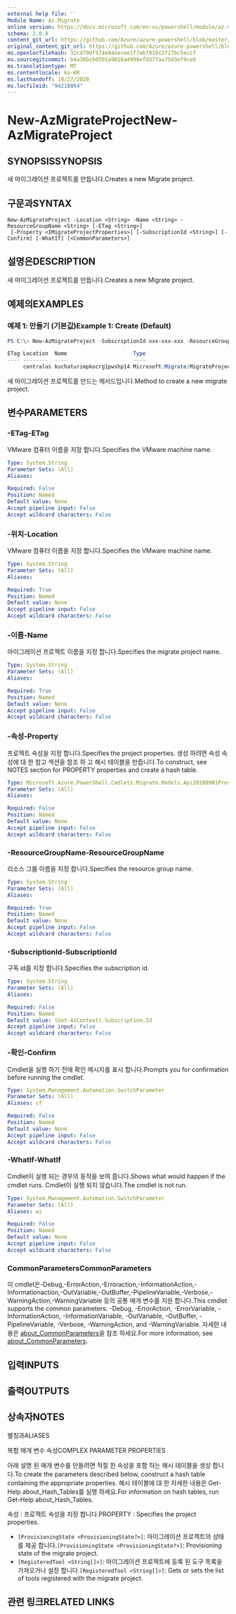 ```yaml
---
external help file: ''
Module Name: Az.Migrate
online version: https://docs.microsoft.com/en-us/powershell/module/az.migrate/new-azmigrateproject
schema: 2.0.0
content_git_url: https://github.com/Azure/azure-powershell/blob/master/src/Migrate/help/New-AzMigrateProject.md
original_content_git_url: https://github.com/Azure/azure-powershell/blob/master/src/Migrate/help/New-AzMigrateProject.md
ms.openlocfilehash: 32c4799f574e94eecee1f7ebf810c2f27bc5eccf
ms.sourcegitcommit: b4a38bcb0501a9016a4998efd377aa75d3ef9ce8
ms.translationtype: MT
ms.contentlocale: ko-KR
ms.lasthandoff: 10/27/2020
ms.locfileid: "94218864"
---
```

# <span data-ttu-id="01ffd-101">New-AzMigrateProject</span><span class="sxs-lookup"><span data-stu-id="01ffd-101">New-AzMigrateProject</span></span>

## <span data-ttu-id="01ffd-102">SYNOPSIS</span><span class="sxs-lookup"><span data-stu-id="01ffd-102">SYNOPSIS</span></span>
<span data-ttu-id="01ffd-103">새 마이그레이션 프로젝트를 만듭니다.</span><span class="sxs-lookup"><span data-stu-id="01ffd-103">Creates a new Migrate project.</span></span>

## <span data-ttu-id="01ffd-104">구문과</span><span class="sxs-lookup"><span data-stu-id="01ffd-104">SYNTAX</span></span>

```
New-AzMigrateProject -Location <String> -Name <String> -ResourceGroupName <String> [-ETag <String>]
 [-Property <IMigrateProjectProperties>] [-SubscriptionId <String>] [-Confirm] [-WhatIf] [<CommonParameters>]
```

## <span data-ttu-id="01ffd-105">설명은</span><span class="sxs-lookup"><span data-stu-id="01ffd-105">DESCRIPTION</span></span>
<span data-ttu-id="01ffd-106">새 마이그레이션 프로젝트를 만듭니다.</span><span class="sxs-lookup"><span data-stu-id="01ffd-106">Creates a new Migrate project.</span></span>

## <span data-ttu-id="01ffd-107">예제의</span><span class="sxs-lookup"><span data-stu-id="01ffd-107">EXAMPLES</span></span>

### <span data-ttu-id="01ffd-108">예제 1: 만들기 (기본값)</span><span class="sxs-lookup"><span data-stu-id="01ffd-108">Example 1: Create (Default)</span></span>
```powershell
PS C:\> New-AzMigrateProject -SubscriptionId xxx-xxx-xxx -ResourceGroupName kuchaturimpkocrg1 -Name kuchaturimpkocrg1pwshp14 -Location "centralus"

ETag Location  Name                     Type
---- --------  ----                     ----
     centralus kuchaturimpkocrg1pwshp14 Microsoft.Migrate/MigrateProjects

```

<span data-ttu-id="01ffd-109">새 마이그레이션 프로젝트를 만드는 메서드입니다.</span><span class="sxs-lookup"><span data-stu-id="01ffd-109">Method to create a new migrate project.</span></span>

## <span data-ttu-id="01ffd-110">변수</span><span class="sxs-lookup"><span data-stu-id="01ffd-110">PARAMETERS</span></span>

### <span data-ttu-id="01ffd-111">-ETag</span><span class="sxs-lookup"><span data-stu-id="01ffd-111">-ETag</span></span>
<span data-ttu-id="01ffd-112">VMware 컴퓨터 이름을 지정 합니다.</span><span class="sxs-lookup"><span data-stu-id="01ffd-112">Specifies the VMware machine name.</span></span>

```yaml
Type: System.String
Parameter Sets: (All)
Aliases:

Required: False
Position: Named
Default value: None
Accept pipeline input: False
Accept wildcard characters: False
```

### <span data-ttu-id="01ffd-113">-위치</span><span class="sxs-lookup"><span data-stu-id="01ffd-113">-Location</span></span>
<span data-ttu-id="01ffd-114">VMware 컴퓨터 이름을 지정 합니다.</span><span class="sxs-lookup"><span data-stu-id="01ffd-114">Specifies the VMware machine name.</span></span>

```yaml
Type: System.String
Parameter Sets: (All)
Aliases:

Required: True
Position: Named
Default value: None
Accept pipeline input: False
Accept wildcard characters: False
```

### <span data-ttu-id="01ffd-115">-이름</span><span class="sxs-lookup"><span data-stu-id="01ffd-115">-Name</span></span>
<span data-ttu-id="01ffd-116">마이그레이션 프로젝트 이름을 지정 합니다.</span><span class="sxs-lookup"><span data-stu-id="01ffd-116">Specifies the migrate project name.</span></span>

```yaml
Type: System.String
Parameter Sets: (All)
Aliases:

Required: True
Position: Named
Default value: None
Accept pipeline input: False
Accept wildcard characters: False
```

### <span data-ttu-id="01ffd-117">-속성</span><span class="sxs-lookup"><span data-stu-id="01ffd-117">-Property</span></span>
<span data-ttu-id="01ffd-118">프로젝트 속성을 지정 합니다.</span><span class="sxs-lookup"><span data-stu-id="01ffd-118">Specifies the project properties.</span></span>
<span data-ttu-id="01ffd-119">생성 하려면 속성 속성에 대 한 참고 섹션을 참조 하 고 해시 테이블을 만듭니다.</span><span class="sxs-lookup"><span data-stu-id="01ffd-119">To construct, see NOTES section for PROPERTY properties and create a hash table.</span></span>

```yaml
Type: Microsoft.Azure.PowerShell.Cmdlets.Migrate.Models.Api20180901Preview.IMigrateProjectProperties
Parameter Sets: (All)
Aliases:

Required: False
Position: Named
Default value: None
Accept pipeline input: False
Accept wildcard characters: False
```

### <span data-ttu-id="01ffd-120">-ResourceGroupName</span><span class="sxs-lookup"><span data-stu-id="01ffd-120">-ResourceGroupName</span></span>
<span data-ttu-id="01ffd-121">리소스 그룹 이름을 지정 합니다.</span><span class="sxs-lookup"><span data-stu-id="01ffd-121">Specifies the resource group name.</span></span>

```yaml
Type: System.String
Parameter Sets: (All)
Aliases:

Required: True
Position: Named
Default value: None
Accept pipeline input: False
Accept wildcard characters: False
```

### <span data-ttu-id="01ffd-122">-SubscriptionId</span><span class="sxs-lookup"><span data-stu-id="01ffd-122">-SubscriptionId</span></span>
<span data-ttu-id="01ffd-123">구독 id를 지정 합니다.</span><span class="sxs-lookup"><span data-stu-id="01ffd-123">Specifies the subscription id.</span></span>

```yaml
Type: System.String
Parameter Sets: (All)
Aliases:

Required: False
Position: Named
Default value: (Get-AzContext).Subscription.Id
Accept pipeline input: False
Accept wildcard characters: False
```

### <span data-ttu-id="01ffd-124">-확인</span><span class="sxs-lookup"><span data-stu-id="01ffd-124">-Confirm</span></span>
<span data-ttu-id="01ffd-125">Cmdlet을 실행 하기 전에 확인 메시지를 표시 합니다.</span><span class="sxs-lookup"><span data-stu-id="01ffd-125">Prompts you for confirmation before running the cmdlet.</span></span>

```yaml
Type: System.Management.Automation.SwitchParameter
Parameter Sets: (All)
Aliases: cf

Required: False
Position: Named
Default value: None
Accept pipeline input: False
Accept wildcard characters: False
```

### <span data-ttu-id="01ffd-126">-WhatIf</span><span class="sxs-lookup"><span data-stu-id="01ffd-126">-WhatIf</span></span>
<span data-ttu-id="01ffd-127">Cmdlet이 실행 되는 경우의 동작을 보여 줍니다.</span><span class="sxs-lookup"><span data-stu-id="01ffd-127">Shows what would happen if the cmdlet runs.</span></span>
<span data-ttu-id="01ffd-128">Cmdlet이 실행 되지 않습니다.</span><span class="sxs-lookup"><span data-stu-id="01ffd-128">The cmdlet is not run.</span></span>

```yaml
Type: System.Management.Automation.SwitchParameter
Parameter Sets: (All)
Aliases: wi

Required: False
Position: Named
Default value: None
Accept pipeline input: False
Accept wildcard characters: False
```

### <span data-ttu-id="01ffd-129">CommonParameters</span><span class="sxs-lookup"><span data-stu-id="01ffd-129">CommonParameters</span></span>
<span data-ttu-id="01ffd-130">이 cmdlet은-Debug,-ErrorAction,-Erroraction,-InformationAction,-Informationaction,-OutVariable,-OutBuffer,-PipelineVariable,-Verbose,-WarningAction,-WarningVariable 등의 공통 매개 변수를 지원 합니다.</span><span class="sxs-lookup"><span data-stu-id="01ffd-130">This cmdlet supports the common parameters: -Debug, -ErrorAction, -ErrorVariable, -InformationAction, -InformationVariable, -OutVariable, -OutBuffer, -PipelineVariable, -Verbose, -WarningAction, and -WarningVariable.</span></span> <span data-ttu-id="01ffd-131">자세한 내용은 [about_CommonParameters](http://go.microsoft.com/fwlink/?LinkID=113216)을 참조 하세요.</span><span class="sxs-lookup"><span data-stu-id="01ffd-131">For more information, see [about_CommonParameters](http://go.microsoft.com/fwlink/?LinkID=113216).</span></span>

## <span data-ttu-id="01ffd-132">입력</span><span class="sxs-lookup"><span data-stu-id="01ffd-132">INPUTS</span></span>

## <span data-ttu-id="01ffd-133">출력</span><span class="sxs-lookup"><span data-stu-id="01ffd-133">OUTPUTS</span></span>

## <span data-ttu-id="01ffd-134">상속자</span><span class="sxs-lookup"><span data-stu-id="01ffd-134">NOTES</span></span>

<span data-ttu-id="01ffd-135">별칭과</span><span class="sxs-lookup"><span data-stu-id="01ffd-135">ALIASES</span></span>

<span data-ttu-id="01ffd-136">복합 매개 변수 속성</span><span class="sxs-lookup"><span data-stu-id="01ffd-136">COMPLEX PARAMETER PROPERTIES</span></span>

<span data-ttu-id="01ffd-137">아래 설명 된 매개 변수를 만들려면 적절 한 속성을 포함 하는 해시 테이블을 생성 합니다.</span><span class="sxs-lookup"><span data-stu-id="01ffd-137">To create the parameters described below, construct a hash table containing the appropriate properties.</span></span> <span data-ttu-id="01ffd-138">해시 테이블에 대 한 자세한 내용은 Get-Help about_Hash_Tables를 실행 하세요.</span><span class="sxs-lookup"><span data-stu-id="01ffd-138">For information on hash tables, run Get-Help about_Hash_Tables.</span></span>


<span data-ttu-id="01ffd-139">속성 <IMigrateProjectProperties> : 프로젝트 속성을 지정 합니다.</span><span class="sxs-lookup"><span data-stu-id="01ffd-139">PROPERTY <IMigrateProjectProperties>: Specifies the project properties.</span></span>
  - <span data-ttu-id="01ffd-140">`[ProvisioningState <ProvisioningState?>]`: 마이그레이션 프로젝트의 상태를 제공 합니다.</span><span class="sxs-lookup"><span data-stu-id="01ffd-140">`[ProvisioningState <ProvisioningState?>]`: Provisioning state of the migrate project.</span></span>
  - <span data-ttu-id="01ffd-141">`[RegisteredTool <String[]>]`: 마이그레이션 프로젝트에 등록 된 도구 목록을 가져오거나 설정 합니다.</span><span class="sxs-lookup"><span data-stu-id="01ffd-141">`[RegisteredTool <String[]>]`: Gets or sets the list of tools registered with the migrate project.</span></span>

## <span data-ttu-id="01ffd-142">관련 링크</span><span class="sxs-lookup"><span data-stu-id="01ffd-142">RELATED LINKS</span></span>

